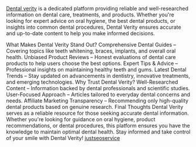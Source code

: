 
<a href="https://dentalverity.com">Dental verity</a> is a dedicated platform providing reliable and well-researched information on dental care, treatments, and products. Whether you're looking for expert advice on oral hygiene, the best dental products, or insights into common dental procedures, Dental Verity ensures accurate and up-to-date content to help you make informed decisions.

What Makes Dental Verity Stand Out?
Comprehensive Dental Guides – Covering topics like teeth whitening, braces, implants, and overall oral health.
Unbiased Product Reviews – Honest evaluations of dental care products to help users choose the best options.
Expert Tips & Advice – Professional insights on maintaining healthy teeth and gums.
Latest Dental Trends – Stay updated on advancements in dentistry, innovative treatments, and emerging technologies.
Why Trust Dental Verity?
Well-Researched Content – Information backed by dental professionals and scientific studies.
User-Focused Approach – Articles tailored to everyday dental concerns and needs.
Affiliate Marketing Transparency – Recommending only high-quality dental products based on genuine research.
Final Thoughts
Dental Verity serves as a reliable resource for those seeking accurate dental information. Whether you're looking for guidance on oral hygiene, product recommendations, or dental procedures, this platform ensures you have the knowledge to maintain optimal dental health. Stay informed and take control of your smile with Dental Verity!
<a href="https://justseoservice.com">justseoservice</a>
